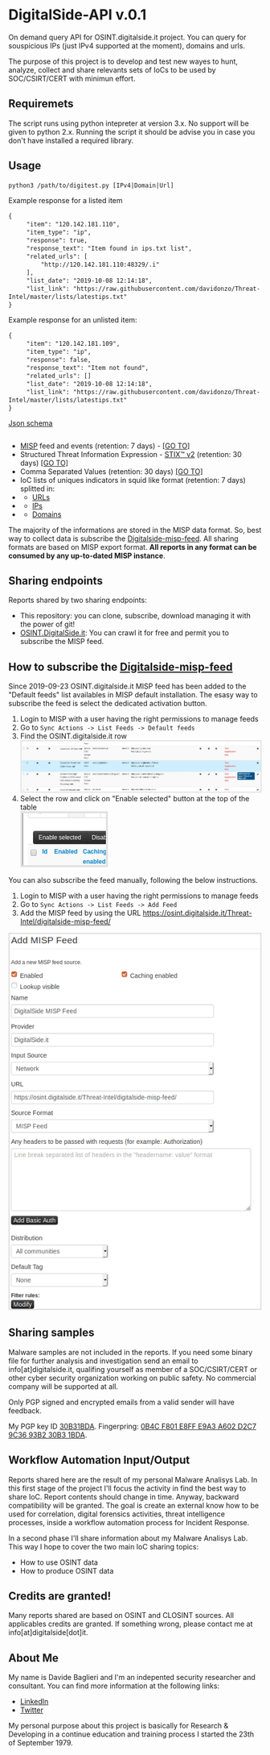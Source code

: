 # DigitalSide-API v.0.1
On demand query API for OSINT.digitalside.it project. You can query for souspicious IPs (just IPv4 supported at the moment), domains and urls.

The purpose of this project is to develop and test new wayes to hunt, analyze, collect and share relevants sets of IoCs to be used by SOC/CSIRT/CERT with minimun effort.

## Requiremets
The script runs using python intepreter at version 3.x. No support will be given to python 2.x.
Running the script it should be advise you in case you don't have installed a required library.

## Usage
```
python3 /path/to/digitest.py [IPv4|Domain|Url]
```

Example response for a listed item
```
{
     "item": "120.142.181.110",
     "item_type": "ip",
     "response": true,
     "response_text": "Item found in ips.txt list",
     "related_urls": [
         "http://120.142.181.110:48329/.i"
     ],
     "list_date": "2019-10-08 12:14:18",
     "list_link": "https://raw.githubusercontent.com/davidonzo/Threat-Intel/master/lists/latestips.txt"
}
```

Example response for an unlisted item:
```
{
     "item": "120.142.181.109",
     "item_type": "ip",
     "response": false,
     "response_text": "Item not found",
     "related_urls": []
     "list_date": "2019-10-08 12:14:18",
     "list_link": "https://raw.githubusercontent.com/davidonzo/Threat-Intel/master/lists/latestips.txt"
}
```

[Json schema](https://github.com/davidonzo/Threat-Intel/tools/DigitalSide-API/schema.json)
```

```

* [MISP](https://www.misp-project.org/) feed and events (retention: 7 days) - [[GO TO]](https://github.com/davidonzo/Threat-Intel/tree/master/digitalside-misp-feed)
* Structured Threat Information Expression - [STIX™ v2](https://oasis-open.github.io/cti-documentation/stix/intro.html) (retention: 30 days) [[GO TO]](https://github.com/davidonzo/Threat-Intel/tree/master/stix2)
* Comma Separated Values (retention: 30 days) [[GO TO]](https://github.com/davidonzo/Threat-Intel/tree/master/csv)
* IoC lists of uniques indicators in squid like format (retention: 7 days) splitted in:
* * [URLs](https://osint.digitalside.it/Threat-Intel/lists/latesturls.txt)
* * [IPs](https://osint.digitalside.it/Threat-Intel/lists/latestips.txt)
* * [Domains](https://osint.digitalside.it/Threat-Intel/lists/latestdomains.txt)

The majority of the informations are stored in the MISP data format. So, best way to collect data is subscribe the [Digitalside-misp-feed](https://osint.digitalside.it/Threat-Intel/digitalside-misp-feed/).
All sharing formats are based on MISP export format. **All reports in any format can be consumed by any up-to-dated MISP instance**.

## Sharing endpoints
Reports shared by two sharing endpoints:
* This repository: you can clone, subscribe, download managing it with the power of git!
* [OSINT.DigitalSide.it](https://osint.digitalside.it): You can crawl it for free and permit you to subscribe the MISP feed.

## How to subscribe the [Digitalside-misp-feed](https://osint.digitalside.it/Threat-Intel/digitalside-misp-feed/)
Since 2019-09-23 OSINT.digitalside.it MISP feed has been added to the "Default feeds" list availables in MISP default installation. The esasy way to subscribe the feed is select the dedicated activation button.

1. Login to MISP with a user having the right permissions to manage feeds
2. Go to `Sync Actions -> List Feeds -> Default feeds`
3. Find the OSINT.digitalside.it row
![DigitalSide MISP Feed](https://raw.githubusercontent.com/davidonzo/host/master/list.png)
4. Select the row and click on "Enable selected" button at the top of the table<br>
![List feeds](https://raw.githubusercontent.com/davidonzo/host/master/button.png)

You can also subscribe the feed manually, following the below instructions.

1. Login to MISP with a user having the right permissions to manage feeds
2. Go to `Sync Actions -> List Feeds -> Add Feed`
3. Add the MISP feed by using the URL https://osint.digitalside.it/Threat-Intel/digitalside-misp-feed/

![DigitalSide MISP Feed](https://raw.githubusercontent.com/davidonzo/host/master/digitalsidemispfeed.png)

## Sharing samples
Malware samples are not included in the reports. If you need some binary file for further analysis and investigation send an email to info[at]digitalside.it, qualifing yourself as member of a SOC/CSIRT/CERT or other cyber security organization working on public safety. No commercial company will be supported at all.

Only PGP signed and encrypted emails from a valid sender will have feedback.

My PGP key ID [30B31BDA](http://pgp.key-server.io/pks/lookup?op=get&search=0x9C3693B230B31BDA). Fingerpring: [0B4C F801 E8FF E9A3 A602 D2C7 9C36 93B2 30B3 1BDA](https://pgp.key-server.io/pks/lookup?op=get&search=0x9C3693B230B31BDA).

## Workflow Automation Input/Output
Reports shared here are the result of my personal Malware Analisys Lab. In this first stage of the project I'll focus the activity in find the best way to share IoC. Report contents should change in time. Anyway, backward compatibility will be granted. The goal is create an external know how to be used for correlation, digital forensics activities, threat intelligence processes, inside a workflow automation process for Incident Response. 

In a second phase I'll share information about my Malware Analisys Lab. This way I hope to cover the two main IoC sharing topics:
* How to use OSINT data
* How to produce OSINT data

## Credits are granted!
Many reports shared are based on OSINT and CLOSINT sources. All applicables credits are granted. If something wrong, please contact me at info[at]digitalside[dot]it.

## About Me
My name is Davide Baglieri and I'm an indepented security researcher and consultant. You can find more information at the following links:
* [LinkedIn](https://www.linkedin.com/in/davidebaglieri/)
* [Twitter](https://twitter.com/davidonzo)

My personal purpose about this project is basically for Research & Developing in a continue education and training process I started the 23th of September 1979.
